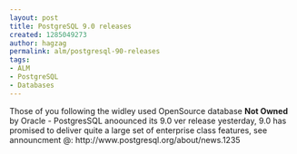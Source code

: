 ```yaml
---
layout: post
title: PostgreSQL 9.0 releases
created: 1285049273
author: hagzag
permalink: alm/postgresql-90-releases
tags:
- ALM
- PostgreSQL
- Databases
---
```

<p>Those of you following the widley used OpenSource database <strong>Not Owned</strong> by Oracle - PostgresSQL anoounced its 9.0 ver release yesterday, 9.0 has promised to deliver quite a large set of enterprise class features, see announcment @: http://www.postgresql.org/about/news.1235</p>
